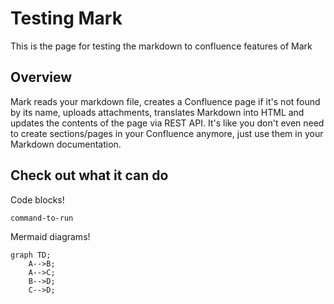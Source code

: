 <!-- Space: OC -->
<!-- Parent: Testing Mark -->
<!-- Title: Test -->

<!-- Include: ../templates/disclaimer.md -->


# Testing Mark

This is the page for testing the markdown to confluence features of Mark

## Overview

Mark reads your markdown file, creates a Confluence page if it's not found by its name, uploads attachments, translates Markdown into HTML and updates the contents of the page via REST API. It's like you don't even need to create sections/pages in your Confluence anymore, just use them in your Markdown documentation.

## Check out what it can do

Code blocks!

```bash
command-to-run
```
Mermaid diagrams!

```mermaid
graph TD;
    A-->B;
    A-->C;
    B-->D;
    C-->D;
```
